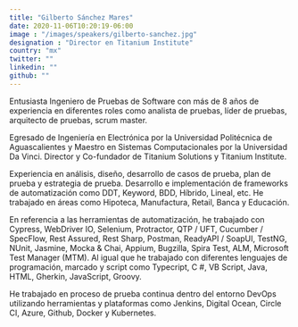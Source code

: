 ```yaml
---
title: "Gilberto Sánchez Mares"
date: 2020-11-06T10:20:19-06:00
image : "/images/speakers/gilberto-sanchez.jpg"
designation : "Director en Titanium Institute"
country: "mx"
twitter: ""
linkedin: ""
github: ""
---
```


Entusiasta Ingeniero de Pruebas de Software con más de 8 años de experiencia en diferentes roles como analista de pruebas, líder de pruebas, arquitecto de pruebas, scrum master. 
 
Egresado de Ingeniería en Electrónica por la Universidad Politécnica de Aguascalientes y Maestro en Sistemas Computacionales por la Universidad Da Vinci. Director y Co-fundador de Titanium Solutions y Titanium Institute. 
 
Experiencia en análisis, diseño, desarrollo de casos de prueba, plan de prueba y estrategia de prueba. Desarrollo e implementación de frameworks de automatización como DDT, Keyword, BDD, Híbrido, Lineal, etc. He trabajado en áreas como Hipoteca, Manufactura, Retail, Banca y Educación.
 
En referencia a las  herramientas de automatización, he trabajado con Cypress, WebDriver IO, Selenium, Protractor, QTP / UFT, Cucumber / SpecFlow,  Rest Assured, Rest Sharp, Postman, ReadyAPI / SoapUI, TestNG, NUnit, Jasmine, Mocka & Chai, Appium, Bugzilla, Spira Test, ALM, Microsoft Test Manager (MTM). Al igual que he trabajado con diferentes lenguajes de programación, marcado y script como Typecript, C #, VB Script, Java, HTML, Gherkin, JavaScript, Groovy.
 
He trabajado en proceso de prueba continua dentro del entorno DevOps utilizando herramientas y plataformas como Jenkins, Digital Ocean, Circle CI, Azure, Github, Docker y Kubernetes.
